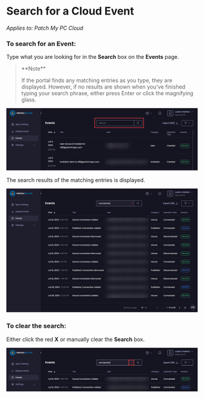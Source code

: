 # Search for a Cloud Event

_Applies to: Patch My PC Cloud_

### To search for an Event:

Type what you are looking for in the **Search** box on the **Events** page.

> \*\*Note\*\*
>
> If the portal finds any matching entries as you type, they are displayed. However, if no results are shown when you’ve finished typing your search phrase, either press Enter or click the magnifying glass.

![The "Search" box](/_images/image-(1763).png)

The search results of the matching entries is displayed.

![Search results](/_images/image-(1764).png)

### To clear the search:

Either click the red **X** or manually clear the **Search** box.

![Clearing the "Search" box](/_images/image-(1765).png)